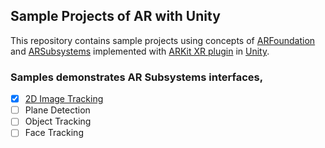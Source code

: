 ## Sample Projects of AR with Unity

This repository contains sample projects using concepts of [ARFoundation](https://docs.unity3d.com/Packages/com.unity.xr.arfoundation@4.2/manual/index.html) and [ARSubsystems](https://docs.unity3d.com/Packages/com.unity.xr.arsubsystems@4.2/manual/index.html) implemented with [ARKit XR plugin](https://docs.unity3d.com/Packages/com.unity.xr.arkit@4.2/manual/index.html) in [Unity](https://unity.com/).

### Samples demonstrates AR Subsystems interfaces,

- [X] [2D Image Tracking](https://github.com/SaketMunda/AR-samples-with-Unity/tree/master/ImageTracking)
- [ ] Plane Detection
- [ ] Object Tracking
- [ ] Face Tracking
